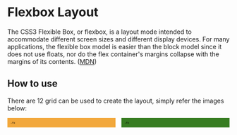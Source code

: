 # Flexbox Layout

The CSS3 Flexible Box, or flexbox, is a layout mode intended to accommodate different screen sizes and different display devices. For many applications, the flexible box model is easier than the block model since it does not use floats, nor do the flex container's margins collapse with the margins of its contents. ([MDN](https://developer.mozilla.org/en-US/docs/Web/CSS/CSS_Flexible_Box_Layout/Using_CSS_flexible_boxes))

## How to use

There are 12 grid can be used to create the layout, simply refer the images below:

![alt text](https://github.com/maulanaahmadarif/flex-by-me/blob/master/dist/images/example1.png)